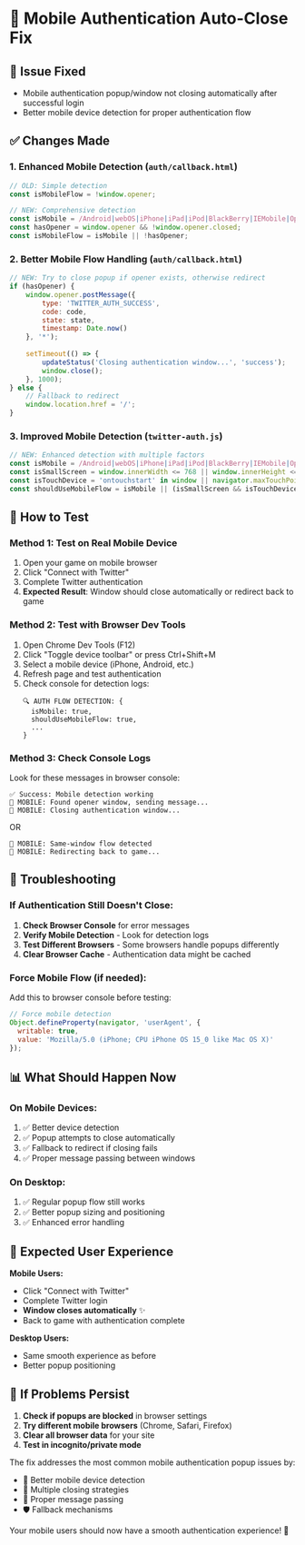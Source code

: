 # 📱 Mobile Authentication Auto-Close Fix

## 🚨 Issue Fixed
- Mobile authentication popup/window not closing automatically after successful login
- Better mobile device detection for proper authentication flow

## ✅ Changes Made

### 1. **Enhanced Mobile Detection** (`auth/callback.html`)
```javascript
// OLD: Simple detection
const isMobileFlow = !window.opener;

// NEW: Comprehensive detection
const isMobile = /Android|webOS|iPhone|iPad|iPod|BlackBerry|IEMobile|Opera Mini/i.test(navigator.userAgent);
const hasOpener = window.opener && !window.opener.closed;
const isMobileFlow = isMobile || !hasOpener;
```

### 2. **Better Mobile Flow Handling** (`auth/callback.html`)
```javascript
// NEW: Try to close popup if opener exists, otherwise redirect
if (hasOpener) {
    window.opener.postMessage({
        type: 'TWITTER_AUTH_SUCCESS',
        code: code,
        state: state,
        timestamp: Date.now()
    }, '*');
    
    setTimeout(() => {
        updateStatus('Closing authentication window...', 'success');
        window.close();
    }, 1000);
} else {
    // Fallback to redirect
    window.location.href = '/';
}
```

### 3. **Improved Mobile Detection** (`twitter-auth.js`)
```javascript
// NEW: Enhanced detection with multiple factors
const isMobile = /Android|webOS|iPhone|iPad|iPod|BlackBerry|IEMobile|Opera Mini/i.test(navigator.userAgent);
const isSmallScreen = window.innerWidth <= 768 || window.innerHeight <= 600;
const isTouchDevice = 'ontouchstart' in window || navigator.maxTouchPoints > 0;
const shouldUseMobileFlow = isMobile || (isSmallScreen && isTouchDevice);
```

## 🧪 How to Test

### **Method 1: Test on Real Mobile Device**
1. Open your game on mobile browser
2. Click "Connect with Twitter"
3. Complete Twitter authentication
4. **Expected Result**: Window should close automatically or redirect back to game

### **Method 2: Test with Browser Dev Tools**
1. Open Chrome Dev Tools (F12)
2. Click "Toggle device toolbar" or press Ctrl+Shift+M
3. Select a mobile device (iPhone, Android, etc.)
4. Refresh page and test authentication
5. Check console for detection logs:
   ```
   🔍 AUTH FLOW DETECTION: {
     isMobile: true,
     shouldUseMobileFlow: true,
     ...
   }
   ```

### **Method 3: Check Console Logs**
Look for these messages in browser console:
```
✅ Success: Mobile detection working
📱 MOBILE: Found opener window, sending message...
📱 MOBILE: Closing authentication window...
```

OR
```
📱 MOBILE: Same-window flow detected
📱 MOBILE: Redirecting back to game...
```

## 🔧 Troubleshooting

### **If Authentication Still Doesn't Close:**

1. **Check Browser Console** for error messages
2. **Verify Mobile Detection** - Look for detection logs
3. **Test Different Browsers** - Some browsers handle popups differently
4. **Clear Browser Cache** - Authentication data might be cached

### **Force Mobile Flow (if needed):**
Add this to browser console before testing:
```javascript
// Force mobile detection
Object.defineProperty(navigator, 'userAgent', {
  writable: true,
  value: 'Mozilla/5.0 (iPhone; CPU iPhone OS 15_0 like Mac OS X)'
});
```

## 📊 What Should Happen Now

### **On Mobile Devices:**
1. ✅ Better device detection
2. ✅ Popup attempts to close automatically
3. ✅ Fallback to redirect if closing fails
4. ✅ Proper message passing between windows

### **On Desktop:**
1. ✅ Regular popup flow still works
2. ✅ Better popup sizing and positioning
3. ✅ Enhanced error handling

## 🎯 Expected User Experience

**Mobile Users:**
- Click "Connect with Twitter" 
- Complete Twitter login
- **Window closes automatically** ✨
- Back to game with authentication complete

**Desktop Users:**
- Same smooth experience as before
- Better popup positioning

## 🚨 If Problems Persist

1. **Check if popups are blocked** in browser settings
2. **Try different mobile browsers** (Chrome, Safari, Firefox)
3. **Clear all browser data** for your site
4. **Test in incognito/private mode**

The fix addresses the most common mobile authentication popup issues by:
- 🎯 Better mobile device detection
- 🔄 Multiple closing strategies
- 📱 Proper message passing
- 🛡️ Fallback mechanisms

Your mobile users should now have a smooth authentication experience! 🎉
